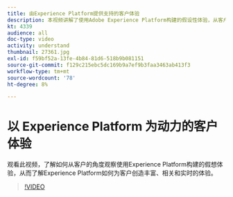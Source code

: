 ```yaml
---
title: 由Experience Platform提供支持的客户体验
description: 本视频讲解了使用Adobe Experience Platform构建的假设性体验，从客户的角度来看。 了解Experience Platform如何创建丰富、相关且实时的体验。
kt: 4339
audience: all
doc-type: video
activity: understand
thumbnail: 27361.jpg
exl-id: f59bf52a-13fe-4b84-81d6-518b9b081151
source-git-commit: f129c215ebc5dc169b9a7ef9b3faa3463ab413f3
workflow-type: tm+mt
source-wordcount: '78'
ht-degree: 8%

---
```


# 以 Experience Platform 为动力的客户体验

观看此视频，了解如何从客户的角度观察使用Experience Platform构建的假想体验，从而了解Experience Platform如何为客户创造丰富、相关和实时的体验。

>[!VIDEO](https://video.tv.adobe.com/v/27361?quality=12&learn=on)
